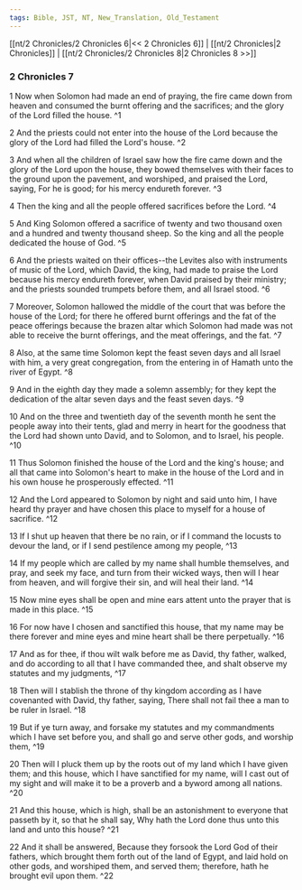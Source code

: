 ```yaml
---
tags: Bible, JST, NT, New_Translation, Old_Testament
---
```


[[nt/2 Chronicles/2 Chronicles 6|<< 2 Chronicles 6]] | [[nt/2 Chronicles|2 Chronicles]] | [[nt/2 Chronicles/2 Chronicles 8|2 Chronicles 8 >>]]

### 2 Chronicles 7

1 Now when Solomon had made an end of praying, the fire came down from heaven and consumed the burnt offering and the sacrifices; and the glory of the Lord filled the house.  ^1

2 And the priests could not enter into the house of the Lord because the glory of the Lord had filled the Lord\'s house.  ^2

3 And when all the children of Israel saw how the fire came down and the glory of the Lord upon the house, they bowed themselves with their faces to the ground upon the pavement, and worshiped, and praised the Lord, saying, For he is good; for his mercy endureth forever.  ^3

4 Then the king and all the people offered sacrifices before the Lord.  ^4

5 And King Solomon offered a sacrifice of twenty and two thousand oxen and a hundred and twenty thousand sheep. So the king and all the people dedicated the house of God.  ^5

6 And the priests waited on their offices\--the Levites also with instruments of music of the Lord, which David, the king, had made to praise the Lord because his mercy endureth forever, when David praised by their ministry; and the priests sounded trumpets before them, and all Israel stood.  ^6

7 Moreover, Solomon hallowed the middle of the court that was before the house of the Lord; for there he offered burnt offerings and the fat of the peace offerings because the brazen altar which Solomon had made was not able to receive the burnt offerings, and the meat offerings, and the fat.  ^7

8 Also, at the same time Solomon kept the feast seven days and all Israel with him, a very great congregation, from the entering in of Hamath unto the river of Egypt.  ^8

9 And in the eighth day they made a solemn assembly; for they kept the dedication of the altar seven days and the feast seven days.  ^9

10 And on the three and twentieth day of the seventh month he sent the people away into their tents, glad and merry in heart for the goodness that the Lord had shown unto David, and to Solomon, and to Israel, his people.  ^10

11 Thus Solomon finished the house of the Lord and the king\'s house; and all that came into Solomon\'s heart to make in the house of the Lord and in his own house he prosperously effected.  ^11

12 And the Lord appeared to Solomon by night and said unto him, I have heard thy prayer and have chosen this place to myself for a house of sacrifice.  ^12

13 If I shut up heaven that there be no rain, or if I command the locusts to devour the land, or if I send pestilence among my people,  ^13

14 If my people which are called by my name shall humble themselves, and pray, and seek my face, and turn from their wicked ways, then will I hear from heaven, and will forgive their sin, and will heal their land.  ^14

15 Now mine eyes shall be open and mine ears attent unto the prayer that is made in this place.  ^15

16 For now have I chosen and sanctified this house, that my name may be there forever and mine eyes and mine heart shall be there perpetually.  ^16

17 And as for thee, if thou wilt walk before me as David, thy father, walked, and do according to all that I have commanded thee, and shalt observe my statutes and my judgments,  ^17

18 Then will I stablish the throne of thy kingdom according as I have covenanted with David, thy father, saying, There shall not fail thee a man to be ruler in Israel.  ^18

19 But if ye turn away, and forsake my statutes and my commandments which I have set before you, and shall go and serve other gods, and worship them,  ^19

20 Then will I pluck them up by the roots out of my land which I have given them; and this house, which I have sanctified for my name, will I cast out of my sight and will make it to be a proverb and a byword among all nations.  ^20

21 And this house, which is high, shall be an astonishment to everyone that passeth by it, so that he shall say, Why hath the Lord done thus unto this land and unto this house?  ^21

22 And it shall be answered, Because they forsook the Lord God of their fathers, which brought them forth out of the land of Egypt, and laid hold on other gods, and worshiped them, and served them; therefore, hath he brought evil upon them.  ^22

 
